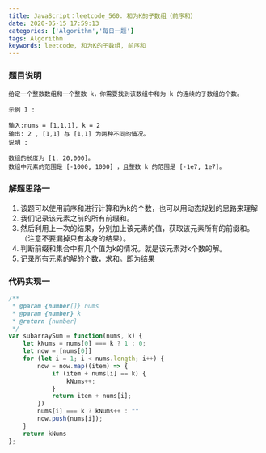 ```yaml
---
title: JavaScript：leetcode_560. 和为K的子数组（前序和）
date: 2020-05-15 17:59:13
categories: ['Algorithm','每日一题']
tags: Algorithm
keywords: leetcode, 和为K的子数组, 前序和
---
```


### 题目说明
```
给定一个整数数组和一个整数 k，你需要找到该数组中和为 k 的连续的子数组的个数。

示例 1 :

输入:nums = [1,1,1], k = 2
输出: 2 , [1,1] 与 [1,1] 为两种不同的情况。
说明 :

数组的长度为 [1, 20,000]。
数组中元素的范围是 [-1000, 1000] ，且整数 k 的范围是 [-1e7, 1e7]。
```

### 解题思路一
1. 该题可以使用前序和进行计算和为k的个数，也可以用动态规划的思路来理解
2. 我们记录该元素之前的所有前缀和。
3. 然后利用上一次的结果，分别加上该元素的值，获取该元素所有的前缀和。（注意不要漏掉只有本身的结果）。
4. 判断前缀和集合中有几个值为k的情况。就是该元素对k个数的解。
5. 记录所有元素的解的个数，求和。即为结果


### 代码实现一
```javascript
/**
 * @param {number[]} nums
 * @param {number} k
 * @return {number}
 */
var subarraySum = function(nums, k) {
    let kNums = nums[0] === k ? 1 : 0;
    let now = [nums[0]]
    for (let i = 1; i < nums.length; i++) {
        now = now.map((item) => {
            if (item + nums[i] == k) {
                kNums++;
            }
            return item + nums[i];
        })
        nums[i] === k ? kNums++ : ""
        now.push(nums[i]);
    }
    return kNums
};
```